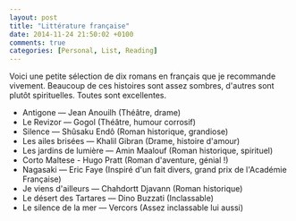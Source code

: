 ```yaml
---
layout: post
title: "Littérature française"
date: 2014-11-24 21:50:02 +0100
comments: true
categories: [Personal, List, Reading]
---
```


Voici une petite sélection de dix romans en français que je recommande vivement. Beaucoup de ces histoires sont assez sombres, d'autres sont plutôt spirituelles. Toutes sont excellentes.

<!-- more -->

* Antigone — Jean Anouilh (Théâtre, drame)
* Le Revizor — Gogol (Théâtre, humour corrosif)
* Silence — Shûsaku Endô (Roman historique, grandiose)
* Les ailes brisées — Khalil Gibran (Drame, histoire d'amour)
* Les jardins de lumière — Amin Maalouf (Roman historique, spirituel)
* Corto Maltese - Hugo Pratt (Roman d'aventure, génial !)
* Nagasaki — Eric Faye (Inspiré d'un fait divers, grand prix de l'Académie Française)
* Je viens d'ailleurs — Chahdortt Djavann (Roman historique)
* Le désert des Tartares — Dino Buzzati (Inclassable)
* Le silence de la mer — Vercors (Assez inclassable lui aussi)
